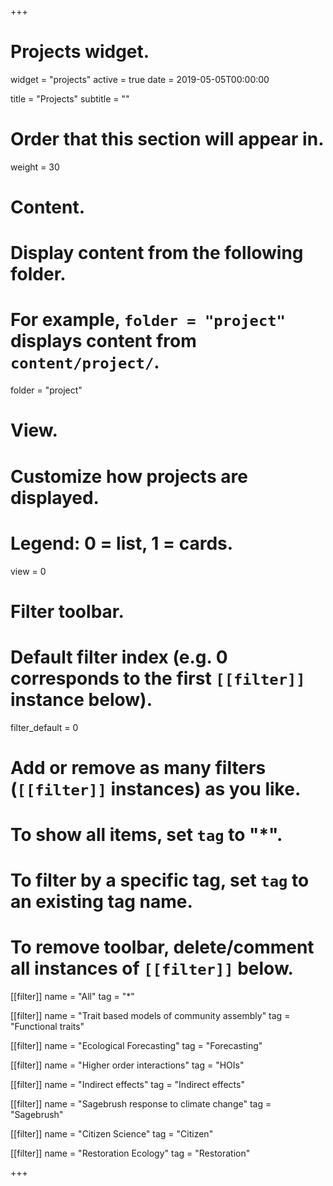 +++
# Projects widget.
widget = "projects"
active = true
date = 2019-05-05T00:00:00

title = "Projects"
subtitle = ""

# Order that this section will appear in.
weight = 30

# Content.
# Display content from the following folder.
# For example, `folder = "project"` displays content from `content/project/`.
folder = "project"

# View.
# Customize how projects are displayed.
# Legend: 0 = list, 1 = cards.
view = 0

# Filter toolbar.

# Default filter index (e.g. 0 corresponds to the first `[[filter]]` instance below).
filter_default = 0

# Add or remove as many filters (`[[filter]]` instances) as you like.
# To show all items, set `tag` to "*".
# To filter by a specific tag, set `tag` to an existing tag name.
# To remove toolbar, delete/comment all instances of `[[filter]]` below.
 [[filter]]
   name = "All"
   tag = "*"

 [[filter]]
   name = "Trait based models of community assembly"
   tag = "Functional traits"
   
 [[filter]]
   name = "Ecological Forecasting"
   tag = "Forecasting"

 [[filter]]
   name = "Higher order interactions"
   tag = "HOIs"
 
 [[filter]]
   name = "Indirect effects"
   tag = "Indirect effects"
   
 [[filter]]
   name = "Sagebrush response to climate change"
   tag = "Sagebrush"
   
 [[filter]]
   name = "Citizen Science"
   tag = "Citizen"
   
 [[filter]]
   name = "Restoration Ecology"
   tag = "Restoration"

+++
